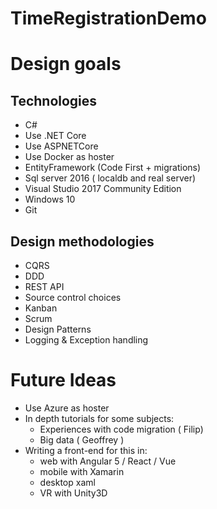 
# TimeRegistrationDemo


# Design goals

## Technologies
 - C#
 - Use .NET Core
 - Use ASPNETCore
 - Use Docker as hoster
 - EntityFramework (Code First + migrations)
 - Sql server 2016 ( localdb and real server)
 - Visual Studio 2017 Community Edition
 - Windows 10
 - Git
## Design methodologies
 - CQRS
 - DDD
 - REST API
 - Source control choices
 - Kanban
 - Scrum
 - Design Patterns
 - Logging & Exception handling

# Future Ideas
 - Use Azure as hoster
 - In depth tutorials for some subjects:
	 - Experiences with code migration ( Filip)
	 - Big data ( Geoffrey )
 - Writing a front-end for this in:
	 - web with Angular 5 / React / Vue 
	 - mobile with Xamarin
	 - desktop xaml
	 - VR with Unity3D


